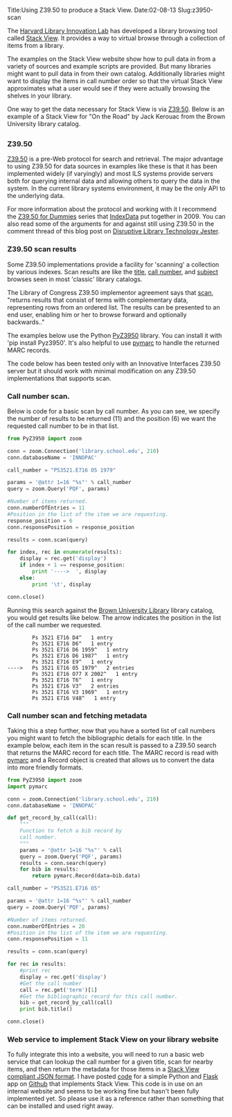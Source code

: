 Title:Using Z39.50 to produce a Stack View.
Date:02-08-13
Slug:z3950-scan

The [Harvard Library Innovation Lab](http://librarylab.law.harvard.edu/) has developed a library browsing tool called [Stack View](http://librarylab.law.harvard.edu/blog/stack-view/).  It provides a way to virtual browse through a collection of items from a library.

The examples on the Stack View website show how to pull data in from a variety of sources and example scripts are provided.  But many libraries might want to pull data in from their own catalog.  Additionally libraries might want to display the items in call number order so that the virtual Stack View approximates what a user would see if they were actually browsing the shelves in your library.

One way to get the data necessary for Stack View is via [Z39.50](http://en.wikipedia.org/wiki/Z39.50).  Below is an example of a Stack View for "On the Road" by Jack Kerouac from the Brown University library catalog.

<!-- stackview.css to style the stack -->
<link rel="stylesheet" href="http://librarylab.law.harvard.edu/stackview/demo/lib/jquery.stackview.css" type="text/css">


<!-- stackview.js and all js dependencies -->
<script type="text/javascript" src="http://ajax.googleapis.com/ajax/libs/jquery/1.6.1/jquery.min.js"></script>
<script type="text/javascript" src="http://librarylab.law.harvard.edu/stackview/demo/lib/jquery.stackview.min.js"></script>

<div id="stackview" title="Sample Stack View" style="margin: 2em; "></div>

<script type="text/javascript">
    var data = {
  "start": "-1",
  "num_found": 40,
  "limit": 50,
  "docs": [
    {
      "callnumber": "PS3521.E716 D6 1987",
      "link": "http://library.brown.edu/find/Record/b3168718",
      "measurement_page_numeric": 245,
      "creator": [
        "Kerouac, Jack, 1922-1969."
      ],
      "measurement_height_numeric": 21,
      "items": 1,
      "title": "Doctor Sax :Faust part three /",
      "pub_date": "1987",
      "id": "b3168718",
      "shelfrank": 10
    },
    {
      "callnumber": "PS3521.E716 E9",
      "link": "http://library.brown.edu/find/Record/b1438756",
      "measurement_page_numeric": 128,
      "creator": [
        "Kerouac, Jack, 1922-1969."
      ],
      "measurement_height_numeric": 22,
      "items": 1,
      "title": "Excerpts from Visions of Cody.",
      "pub_date": "1959",
      "id": "b1438756",
      "shelfrank": 10
    },
    {
      "measurement_page_numeric": 605,
      "creator": [
        "Kerouac, Jack, 1922-1969."
      ],
      "items": 2,
      "title": "On the road /",
      "callnumber": "PS3521.E716 O5 1979",
      "link": "http://library.brown.edu/find/Record/b1102953",
      "shelfrank": 50,
      "measurement_height_numeric": 20,
      "pub_date": "1979",
      "id": "b1102953"
    },
    {
      "callnumber": "PS3521.E716 O77x 2002",
      "link": "http://library.brown.edu/find/Record/b3238455",
      "measurement_page_numeric": 176,
      "creator": [
        "Kerouac, Jack, 1922-1969."
      ],
      "measurement_height_numeric": 21,
      "items": 1,
      "title": "Orpheus emerged /",
      "pub_date": "2002",
      "id": "b3238455",
      "shelfrank": 10
    },
    {
      "callnumber": "PS3521.E716 T6",
      "link": "http://library.brown.edu/find/Record/b1438761",
      "measurement_page_numeric": 499,
      "creator": [
        "Kerouac, Jack, 1922-1969."
      ],
      "measurement_height_numeric": 22,
      "items": 1,
      "title": "The town & the city.",
      "pub_date": "1950",
      "id": "b1438761",
      "shelfrank": 10
    },
    {
      "measurement_page_numeric": 280,
      "creator": [
        "Kerouac, Jack, 1922-1969."
      ],
      "items": 1,
      "title": "Vanity of Duluoz :an adventurous education, 1935-46 /",
      "callnumber": "PS3521.E716 V3 1969",
      "link": "http://library.brown.edu/find/Record/b1438770",
      "shelfrank": 10,
      "measurement_height_numeric": 21,
      "pub_date": "1969",
      "id": "b1438770"
    },
    {
      "callnumber": "PS3521.E716 V3 1969",
      "link": "http://library.brown.edu/find/Record/b1438770",
      "measurement_page_numeric": 280,
      "creator": [
        "Kerouac, Jack, 1922-1969."
      ],
      "measurement_height_numeric": 21,
      "items": 1,
      "title": "Vanity of Duluoz :an adventurous education, 1935-46 /",
      "pub_date": "1969",
      "id": "b1438770",
      "shelfrank": 10
    },
    {
      "callnumber": "PS3521.E716 V48",
      "link": "http://library.brown.edu/find/Record/b1438775",
      "measurement_page_numeric": 398,
      "creator": [
        "Kerouac, Jack, 1922-1969."
      ],
      "measurement_height_numeric": 24,
      "items": 1,
      "title": "Visions of Cody",
      "pub_date": "1972",
      "id": "b1438775",
      "shelfrank": 10
    },
    {
      "callnumber": "PS3521.E716 V5",
      "link": "http://library.brown.edu/find/Record/b1438779",
      "measurement_page_numeric": 151,
      "creator": [
        "Kerouac, Jack, 1922-1969."
      ],
      "measurement_height_numeric": 21,
      "items": 2,
      "title": "Visions of Gerard.",
      "pub_date": "1963",
      "id": "b1438779",
      "shelfrank": 50
    },
    {
      "callnumber": "PS3521.E716 Z72",
      "link": "http://library.brown.edu/find/Record/b1438783",
      "measurement_page_numeric": 419,
      "creator": [
        "Charters, Ann."
      ],
      "measurement_height_numeric": 24,
      "items": 1,
      "title": "Kerouac;a biography.",
      "pub_date": "1973",
      "id": "b1438783",
      "shelfrank": 10
    },
    {
      "measurement_page_numeric": 60,
      "creator": [
        "Gifford, Barry, 1946-"
      ],
      "items": 1,
      "title": "Kerouac's town /",
      "callnumber": "PS3521.E716 Z756 1977",
      "link": "http://library.brown.edu/find/Record/b1083350",
      "shelfrank": 10,
      "measurement_height_numeric": 18,
      "pub_date": "1977",
      "id": "b1083350"
    },
    {
      "callnumber": "PS3521.E716 Z755",
      "link": "http://library.brown.edu/find/Record/b1095175",
      "measurement_page_numeric": 339,
      "creator": [
        "Gifford, Barry, 1946-"
      ],
      "measurement_height_numeric": 24,
      "items": 4,
      "title": "Jack's book :an oral biography of Jack Kerouac /",
      "pub_date": "1978",
      "id": "b1095175",
      "shelfrank": 100
    },
    {
      "callnumber": "PS3521.E716 Z756 1977",
      "link": "http://library.brown.edu/find/Record/b1083350",
      "measurement_page_numeric": 60,
      "creator": [
        "Gifford, Barry, 1946-"
      ],
      "measurement_height_numeric": 18,
      "items": 1,
      "title": "Kerouac's town /",
      "pub_date": "1977",
      "id": "b1083350",
      "shelfrank": 10
    },
    {
      "callnumber": "PS3521.E716 Z76",
      "link": "http://library.brown.edu/find/Record/b1050253",
      "measurement_page_numeric": 150,
      "creator": [
        "Hipkiss, Robert A., 1935-"
      ],
      "measurement_height_numeric": 23,
      "items": 1,
      "title": "Jack Kerouac, prophet of the new romanticism :a critical study of the published works of Kerouac and a comparison of them to those of J. D. Salinger, James Purdy, John Knowles, and Ken Kesey /",
      "pub_date": "1976",
      "id": "b1050253",
      "shelfrank": 10
    },
    {
      "callnumber": "PS3521.E716 Z775",
      "link": "http://library.brown.edu/find/Record/b1126318",
      "measurement_page_numeric": 400,
      "creator": [
        "McNally, Dennis."
      ],
      "measurement_height_numeric": 24,
      "items": 2,
      "title": "Desolate angel :Jack Kerouace, the Beat generation, and America /",
      "pub_date": "1979",
      "id": "b1126318",
      "shelfrank": 50
    },
    {
      "callnumber": "1-SIZE PS3521.E716 Z776x",
      "link": "http://library.brown.edu/find/Record/b1296288",
      "measurement_page_numeric": 250,
      "creator": [],
      "measurement_height_numeric": 28,
      "items": 2,
      "title": "Moody Street irregulars.",
      "pub_date": "1978",
      "id": "b1296288",
      "shelfrank": 50
    },
    {
      "callnumber": "PS3521.E718 H6",
      "link": "http://library.brown.edu/find/Record/b1094786",
      "measurement_page_numeric": 264,
      "creator": [
        "Kerr, Jean."
      ],
      "measurement_height_numeric": 22,
      "items": 1,
      "title": "How I got to be perfect /",
      "pub_date": "1978",
      "id": "b1094786",
      "shelfrank": 10
    },
    {
      "callnumber": "PS3521.E718 M3",
      "link": "http://library.brown.edu/find/Record/b1438789",
      "measurement_page_numeric": 181,
      "creator": [
        "Kerr, Jean."
      ],
      "measurement_height_numeric": 22,
      "items": 2,
      "title": "Mary, Mary.",
      "pub_date": "1963",
      "id": "b1438789",
      "shelfrank": 50
    },
    {
      "callnumber": "PS3521.E718 P6",
      "link": "http://library.brown.edu/find/Record/b1002686",
      "measurement_page_numeric": 202,
      "creator": [
        "Kerr, Jean."
      ],
      "measurement_height_numeric": 22,
      "items": 2,
      "title": "Poor Richard;[a play]",
      "pub_date": "1965",
      "id": "b1002686",
      "shelfrank": 50
    },
    {
      "measurement_page_numeric": 168,
      "creator": [
        "Kerr, Jean."
      ],
      "items": 2,
      "title": "The snake has all the lines.",
      "callnumber": "PS3521.E718 S5",
      "link": "http://library.brown.edu/find/Record/b1438792",
      "shelfrank": 50,
      "measurement_height_numeric": 22,
      "pub_date": "1960",
      "id": "b1438792"
    },
    {
      "callnumber": "PS3521.E72 I3",
      "link": "http://library.brown.edu/find/Record/b1438797",
      "measurement_page_numeric": 292,
      "creator": [
        "Kerr, Sophie, 1880-1965."
      ],
      "measurement_height_numeric": 20,
      "items": 1,
      "title": "In for a penny",
      "pub_date": "1931",
      "id": "b1438797",
      "shelfrank": 10
    },
    {
      "callnumber": "PS3521.E72 S4",
      "link": "http://library.brown.edu/find/Record/b1438800",
      "measurement_page_numeric": 3,
      "creator": [
        "Kerr, Sophie, 1880-1965."
      ],
      "measurement_height_numeric": 20,
      "items": 1,
      "title": "The see-saw;a story of to-day,",
      "pub_date": "1919",
      "id": "b1438800",
      "shelfrank": 10
    },
    {
      "callnumber": "PS3521.E735 A6 1995",
      "link": "http://library.brown.edu/find/Record/b2305716",
      "measurement_page_numeric": 625,
      "creator": [
        "Kerouac, Jack, 1922-1969."
      ],
      "measurement_height_numeric": 21,
      "items": 2,
      "title": "The portable Jack Kerouac /",
      "pub_date": "1995",
      "id": "b2305716",
      "shelfrank": 50
    },
    {
      "callnumber": "PS3521.E735 A6x 1990",
      "link": "http://library.brown.edu/find/Record/b2096271",
      "measurement_page_numeric": 3,
      "creator": [
        "Kerouac, Jack, 1922-1969."
      ],
      "measurement_height_numeric": 4,
      "items": 4,
      "title": "The Jack Kerouac collection",
      "pub_date": "1990",
      "id": "b2096271",
      "shelfrank": 100
    },
    {
      "callnumber": "PS3521.E735 A92 1999",
      "link": "http://library.brown.edu/find/Record/b2988454",
      "measurement_page_numeric": 249,
      "creator": [
        "Kerouac, Jack, 1922-1969."
      ],
      "measurement_height_numeric": 23,
      "items": 2,
      "title": "Atop an Underwood :early stories and other writings /",
      "pub_date": "1999",
      "id": "b2988454",
      "shelfrank": 50
    },
    {
      "callnumber": "PS3521.E735 B55 1995",
      "link": "http://library.brown.edu/find/Record/b2362786",
      "measurement_page_numeric": 1,
      "creator": [
        "Kerouac, Jack, 1922-1969."
      ],
      "measurement_height_numeric": 19,
      "items": 2,
      "title": "Book of blues /",
      "pub_date": "1995",
      "id": "b2362786",
      "shelfrank": 50
    },
    {
      "callnumber": "PS3521.E735 B667 2006",
      "link": "http://library.brown.edu/find/Record/b4037830",
      "measurement_page_numeric": 413,
      "creator": [
        "Kerouac, Jack, 1922-1969."
      ],
      "measurement_height_numeric": 16,
      "items": 1,
      "title": "Book of sketches, 1952-57 /",
      "pub_date": "2006",
      "id": "b4037830",
      "shelfrank": 10
    },
    {
      "callnumber": "PS3521.E735 D48 1959",
      "link": "http://library.brown.edu/find/Record/b2586148",
      "measurement_page_numeric": 192,
      "creator": [
        "Kerouac, Jack, 1922-1969."
      ],
      "measurement_height_numeric": 18,
      "items": 3,
      "title": "The Dharma bums /",
      "pub_date": "1959",
      "id": "b2586148",
      "shelfrank": 70
    },
    {
      "callnumber": "PS3521.E735 M34 1993",
      "link": "http://library.brown.edu/find/Record/b3984953",
      "measurement_page_numeric": 194,
      "creator": [
        "Kerouac, Jack, 1922-1969."
      ],
      "measurement_height_numeric": 20,
      "items": 1,
      "title": "Maggie Cassidy /",
      "pub_date": "1993",
      "id": "b3984953",
      "shelfrank": 10
    },
    {
      "callnumber": "PS3521.E735 M435 1992",
      "link": "http://library.brown.edu/find/Record/b2069765",
      "measurement_page_numeric": 202,
      "creator": [
        "Jones, James T., 1948-"
      ],
      "measurement_height_numeric": 23,
      "items": 1,
      "title": "A map of Mexico City blues :Jack Kerouac as poet /",
      "pub_date": "1992",
      "id": "b2069765",
      "shelfrank": 10
    },
    {
      "callnumber": "PS3521.E735 O5 2007",
      "link": "http://library.brown.edu/find/Record/b4357673",
      "measurement_page_numeric": 408,
      "creator": [
        "Kerouac, Jack, 1922-1969."
      ],
      "measurement_height_numeric": 24,
      "items": 1,
      "title": "On the road :the original scroll /",
      "pub_date": "2007",
      "id": "b4357673",
      "shelfrank": 10
    },
    {
      "callnumber": "PS3521.E735 O5 2009",
      "link": "http://library.brown.edu/find/Record/b6149606",
      "measurement_page_numeric": 1,
      "creator": [
        "Kerouac, Jack, 1922-1969."
      ],
      "measurement_height_numeric": 20,
      "items": 1,
      "title": "Getting inside Jack Kerouac's head /",
      "pub_date": "2009",
      "id": "b6149606",
      "shelfrank": 10
    },
    {
      "callnumber": "PS3521.E735 O5x 1957",
      "link": "http://library.brown.edu/find/Record/b4040534",
      "measurement_page_numeric": 254,
      "creator": [
        "Kerouac, Jack, 1922-1969."
      ],
      "measurement_height_numeric": 18,
      "items": 1,
      "title": "On the road /",
      "pub_date": "1957",
      "id": "b4040534",
      "shelfrank": 10
    },
    {
      "callnumber": "PS3521.E735 O5x 1958",
      "link": "http://library.brown.edu/find/Record/b2598586",
      "measurement_page_numeric": 254,
      "creator": [
        "Kerouac, Jack, 1922-1969."
      ],
      "measurement_height_numeric": 18,
      "items": 1,
      "title": "On the road /",
      "pub_date": "1958",
      "id": "b2598586",
      "shelfrank": 10
    },
    {
      "callnumber": "1-SIZE PS3521.E735 O5325 2007",
      "link": "http://library.brown.edu/find/Record/b4758951",
      "measurement_page_numeric": 207,
      "creator": [
        "Gewirtz, Isaac."
      ],
      "measurement_height_numeric": 29,
      "items": 1,
      "title": "Beatific souls :Jack Kerouac on the road /",
      "pub_date": "2007",
      "id": "b4758951",
      "shelfrank": 10
    },
    {
      "callnumber": "PS3521.E735 O533 1999",
      "link": "http://library.brown.edu/find/Record/b2982105",
      "measurement_page_numeric": 137,
      "creator": [
        "Holton, Robert, 1950-"
      ],
      "measurement_height_numeric": 23,
      "items": 1,
      "title": "On the road :Kerouac's ragged American journey /",
      "pub_date": "1999",
      "id": "b2982105",
      "shelfrank": 10
    },
    {
      "measurement_page_numeric": 205,
      "creator": [
        "Leland, John, 1959-"
      ],
      "items": 1,
      "title": "Why Kerouac matters :the lessons of On the road (they're not what you think) /",
      "callnumber": "PS3521.E735 O5347 2007",
      "link": "http://library.brown.edu/find/Record/b4181991",
      "shelfrank": 10,
      "measurement_height_numeric": 22,
      "pub_date": "2007",
      "id": "b4181991"
    },
    {
      "callnumber": "PS3521.E735 O5347 2007",
      "link": "http://library.brown.edu/find/Record/b4181991",
      "measurement_page_numeric": 205,
      "creator": [
        "Leland, John, 1959-"
      ],
      "measurement_height_numeric": 22,
      "items": 1,
      "title": "Why Kerouac matters :the lessons of On the road (they're not what you think) /",
      "pub_date": "2007",
      "id": "b4181991",
      "shelfrank": 10
    },
    {
      "callnumber": "PS3521.E735 O537 1999",
      "link": "http://library.brown.edu/find/Record/b2857341",
      "measurement_page_numeric": 130,
      "creator": [
        "Swartz, Omar."
      ],
      "measurement_height_numeric": 24,
      "items": 1,
      "title": "The view from On the road :the rhetorical vision of Jack Kerouac /",
      "pub_date": "1999",
      "id": "b2857341",
      "shelfrank": 10
    },
    {
      "callnumber": "PS3521.E735 O55 2009",
      "link": "http://library.brown.edu/find/Record/b4671317",
      "measurement_page_numeric": 214,
      "creator": [],
      "measurement_height_numeric": 23,
      "items": 1,
      "title": "What's your road, man? :critical essays on Jack Kerouac's On the road /",
      "pub_date": "2009",
      "id": "b4671317",
      "shelfrank": 10
    },
    {
      "callnumber": "1951 K3966 J69s 1994",
      "link": "http://library.brown.edu/find/Record/b2247678",
      "measurement_page_numeric": 4,
      "creator": [
        "Kerouac, Jack, 1922-1969."
      ],
      "measurement_height_numeric": 16,
      "items": 3,
      "title": "Scripture of the golden eternity /",
      "pub_date": "1994",
      "id": "b2247678",
      "shelfrank": 70
    }
  ]
};
    $(function () {
            $('#stackview').stackView(
                {
                "data" : data,
                'books_per_page': "1",
                'start': "30",
                'ribbon': "Stackview -- On the road -- PS3521.E716 O5",
                }
            );
    });
</script>

### Z39.50

[Z39.50](http://en.wikipedia.org/wiki/Z39.50) is a pre-Web protocol for search and retrieval.  The major advantage to using Z39.50 for data sources in examples like these is that it has been implemented widely (if varyingly) and most ILS systems provide servers both for querying internal data and allowing others to query the data in the system.  In the current library systems environment, it may be the only API to the underlying data.

For more information about the protocol and working with it I recommend the [Z39.50 for Dummies](http://www.indexdata.com/blog/2009/08/z3950-dummies) series that [IndexData](http://www.indexdata.com) put together in 2009.  You can also read some of the arguments for and against still using Z39.50 in the comment thread of this blog post on [Disruptive Library Technology Jester](http://dltj.org/article/z3950-for-dummies/).

### Z39.50 scan results
Some Z39.50 implementations provide a facility for 'scanning' a collection by various indexes.  Scan results are like the [title](http://josiah.brown.edu/search~S7/t?SEARCH=on+the+road), [call number](http://josiah.brown.edu/search/c?searchtype=c&searcharg=PS3521.E716), and [subject](http://josiah.brown.edu/search~S7/d?search=blizzards) browses seen in most 'classic' library catalogs.

The Library of Congress Z39.50 implementor agreement says that [scan](http://www.loc.gov/z3950/agency/contributions/2.html), "returns results that consist of terms with complementary data, representing rows from an ordered list. The results can be presented to an end user, enabling him or her to browse forward and optionally backwards.."

The examples below use the Python [PyZ3950](https://github.com/asl2/PyZ3950) library.  You can install it with 'pip install Pyz3950'.  It's also helpful to use [pymarc](https://github.com/edsu/pymarc/) to handle the returned MARC records.

The code below has been tested only with an Innovative Interfaces Z39.50 server but it should work with minimal modification on any Z39.50 implementations that supports scan.

### Call number scan.

Below is code for a basic scan by call number.  As you can see, we specify the number of results to be returned (11) and the position (6) we want the requested call number to be in that list.

```python
from PyZ3950 import zoom

conn = zoom.Connection('library.school.edu', 210)
conn.databaseName = 'INNOPAC'

call_number = "PS3521.E716 O5 1979"

params = '@attr 1=16 "%s"' % call_number
query = zoom.Query('PQF', params)

#Number of items returned.
conn.numberOfEntries = 11
#Position in the list of the item we are requesting.
response_position = 6
conn.responsePosition = response_position

results = conn.scan(query)

for index, rec in enumerate(results):
    display = rec.get('display')
    if index + 1 == response_position:
        print '---->  ', display
    else:
        print '\t', display

conn.close()
```

Running this search against the [Brown University Library](http://library.brown.edu/) library catalog, you would get results like below.  The arrow indicates the position in the list of the call number we requested.

```
        Ps 3521 E716 D4^   1 entry
        Ps 3521 E716 D6^   1 entry
        Ps 3521 E716 D6 1959^   1 entry
        Ps 3521 E716 D6 1987^   1 entry
        Ps 3521 E716 E9^   1 entry
---->   Ps 3521 E716 O5 1979^   2 entries
        Ps 3521 E716 O77 X 2002^   1 entry
        Ps 3521 E716 T6^   1 entry
        Ps 3521 E716 V3^   2 entries
        Ps 3521 E716 V3 1969^   1 entry
        Ps 3521 E716 V48^   1 entry

```

### Call number scan and fetching metadata

Taking this a step further, now that you have a sorted list of call numbers you might want to fetch the bibliographic details for each title.  In the example below, each item in the scan result is passed to a Z39.50 search that returns the MARC record for each title.  The MARC record is read with [pymarc](https://github.com/edsu/pymarc/) and a Record object is created that allows us to convert the data into more friendly formats.

```python
from PyZ3950 import zoom
import pymarc

conn = zoom.Connection('library.school.edu', 210)
conn.databaseName = 'INNOPAC'

def get_record_by_call(call):
    """
    Function to fetch a bib record by
    call number.
    """
    params = '@attr 1=16 "%s"' % call
    query = zoom.Query('PQF', params)
    results = conn.search(query)
    for bib in results:
        return pymarc.Record(data=bib.data)

call_number = "PS3521.E716 O5"

params = '@attr 1=16 "%s"' % call_number
query = zoom.Query('PQF', params)

#Number of items returned.
conn.numberOfEntries = 20
#Position in the list of the item we are requesting.
conn.responsePosition = 11

results = conn.scan(query)

for rec in results:
    #print rec
    display = rec.get('display')
    #Get the call number
    call = rec.get('term')[1]
    #Get the bibliographic record for this call number.
    bib = get_record_by_call(call)
    print bib.title()

conn.close()
```

### Web service to implement Stack View on your library website

To fully integrate this into a website, you will need to run a basic web service that can lookup the call number for a given title, scan for nearby items, and then return the metadata for those items in a [Stack View compliant JSON format](http://librarylab.law.harvard.edu/projects/stackview/demo/documentation.html).  I have posted [code](https://gist.github.com/lawlesst/4722068) for a simple Python and [Flask](http://flask.pocoo.org/) app on [Github](https://gist.github.com/lawlesst/4722068) that implements Stack View.  This code is in use on an internal website and seems to be working fine but hasn't been fully implemented yet.  So please use it as a reference rather than something that can be installed and used right away.


